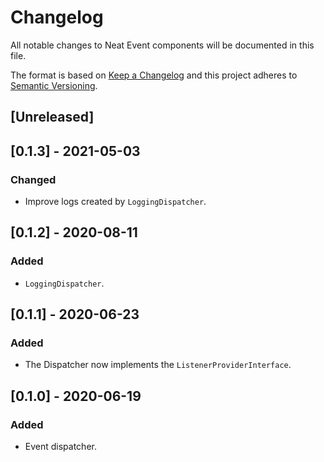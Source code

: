 # Changelog
All notable changes to Neat Event components will be documented in this file.

The format is based on [Keep a Changelog](https://keepachangelog.com/en/1.0.0/)
and this project adheres to [Semantic Versioning](https://semver.org/spec/v2.0.0.html).

## [Unreleased]

## [0.1.3] - 2021-05-03
### Changed
- Improve logs created by `LoggingDispatcher`.

## [0.1.2] - 2020-08-11
### Added
- `LoggingDispatcher`.

## [0.1.1] - 2020-06-23
### Added
- The Dispatcher now implements the `ListenerProviderInterface`.

## [0.1.0] - 2020-06-19
### Added
- Event dispatcher.
